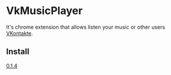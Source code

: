 VkMusicPlayer
=============

It's  chrome extension that allows listen your music or other users [VKontakte](http://vk.com/).

## Install
[0.1.4](https://chrome.google.com/webstore/detail/vk-music-player/ealjjeaapaifdfmlgglpkkjdgkpniaeg)


